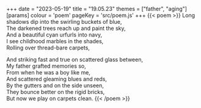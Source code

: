 +++
date = "2023-05-19"
title = "19.05.23"
themes = ["father", "aging"]
[params]
  colour = 'poem'
  pageKey = 'src/poem.js'
+++
{{< poem >}}
Long shadows dip into the swirling buckets of blue,  
The darkened trees reach up and paint the sky,  
And a beautiful cyan urfurls into navy,  
I see childhood marbles in the shades,  
Rolling over thread-bare carpets,  
  
And striking fast and true on scattered glass between,  
My father grafted memories so,  
From when he was a boy like me,  
And scattered gleaming blues and reds,  
By the gutters and on the side unseen,  
They bounce better on the rigid bricks,  
But now we play on carpets clean.
{{< /poem >}}